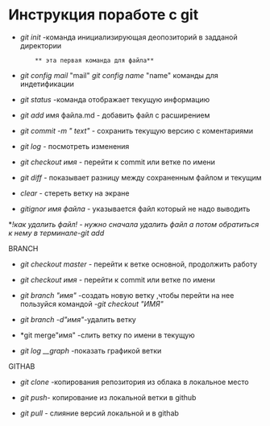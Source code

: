 # Инструкция поработе с git 

 * *git init* -команда инициализирующая деопозиторий в задданой директории

           ** эта первая команда для файла**

 * *git config mail* "mail" *git config name* "name" команды для индетификации


 * *git status* -команда отображает текущую информацию

 * *git add* имя файла.md - добавить файл с расширением 

 * *git commit -m " text"* - сохранить текущую версию с коментариями

 * *git log* - посмотреть изменения

 * *git checkout имя* - перейти к commit  или ветке по имени
 
 * *git diff* - показывает разницу между сохраненным файлом и текущим

 * *clear* - стереть ветку на экране

 * *gitignor имя файла* - указывается файл который не надо выводить

 **!как удалить файл! - нужно сначала удалить файл а потом обратиться к нему в терминале-git add*
 
BRANCH 

* *git checkout master* - перейти к ветке основной, продолжить работу

* *git checkout имя* - перейти к commit  или ветке по имени

 * *git branch "имя"* -создать новую ветку ,чтобы перейти на нее пользуйся командой -*git checkout "ИМЯ"*

 * *git branch -d"имя"*-удалить ветку

 * *git merge"имя" -слить ветку по имени в текущую

* *git log __graph* -показать графикой ветки


GITHAB 

* *git clone* -копирования репозитория из облака в локальное место

* *git push*- копирование из локальной ветки в github

* *git pull* - слияние версий локальной и в githab 












 
 
